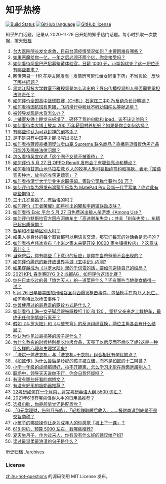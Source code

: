 # 知乎热榜
[![Build Status](https://github.com/ToWeLong/zhihu-hot-questions/workflows/CI/badge.svg)](https://github.com/ToWeLong/zhihu-hot-questions/actions)
[![GitHub language](https://img.shields.io/badge/language-golang-orange.svg)](https://golang.org/)
[![GitHub license](https://img.shields.io/github/license/ToWeLong/zhihu-hot-questions)](https://github.com/ToWeLong/zhihu-hot-questions/blob/main/LICENSE)

知乎热门话题，记录从 2020-11-29 日开始的知乎热门话题。每小时抓取一次数据，按天[归档](./archives)

<!-- BEGIN -->

1. [台大医院院长发文求救，目前台湾疫情情况如何？主要困难有哪些？](https://www.zhihu.com/question/461718906)
1. [如果恶魔给你一亿，一年之后必须还两个亿，你会接受吗？](https://www.zhihu.com/question/392418796)
1. [如何看待阿里巴巴招募鉴黄体验官，日薪 1000 元，小姐姐优先？这一职位还有哪些要求？](https://www.zhihu.com/question/461654968)
1. [网传网易一 HR 在朋友圈发表「发简历可帮忙给女同事下药」不当言论，反映了哪些问题？](https://www.zhihu.com/question/461710464)
1. [黑龙江科技大学教室不雅视频是怎么流出的？导出传播视频的人是否需要承担法律责任？](https://www.zhihu.com/question/461646094)
1. [如何评价全国高中篮球联赛（CHBL）石家庄二中0.7s反绝杀长沙明德？](https://www.zhihu.com/question/460456997)
1. [如何看待因航班有男团，飞机滑行中粉丝不听劝阻闯头等舱追星？](https://www.zhihu.com/question/461634572)
1. [被领导发现是水货怎么办？](https://www.zhihu.com/question/449779149)
1. [上铺室友晚上睡觉床板塌了，砸坏了我的电脑和 ipad，该不该让他赔？](https://www.zhihu.com/question/460572374)
1. [如何看待南大博士放弃 200 万年薪回村养蚯蚓？如果是你会如何选择？](https://www.zhihu.com/question/461644691)
1. [有哪些你认为可以封神的剧本杀？](https://www.zhihu.com/question/448538675)
1. [是不是只有中国字才能书写出书法？](https://www.zhihu.com/question/453735972)
1. [如何看待薇娅直播间疑似卖山寨 Supreme 联名商品？直播带货假冒伪劣产品可能涉及哪些法律问题？](https://www.zhihu.com/question/460636279)
1. [怎么看待吴宣仪说「这个圈子女孩不被善待」？](https://www.zhihu.com/question/461702905)
1. [如何评价 5 月 27 日 OPPO Reno6 发布会？有哪些亮点和槽点？](https://www.zhihu.com/question/461693220)
1. [如何看待甘肃山地马拉松救 6 人的牧羊人朱可铭拒绝签约和捐款，表示「踏踏实实种地、放羊的收获更踏实」？](https://www.zhihu.com/question/461751615)
1. [如何看待清华大学毕业生求职保姆，家政公司称年薪约 50 万？](https://www.zhihu.com/question/461763906)
1. [如何评价华为将发布鸿蒙平板华为 MatePad Pro 及新一代手写笔？你对此有哪些期待？](https://www.zhihu.com/question/461797393)
1. [三十几岁离婚了，有后悔的吗？](https://www.zhihu.com/question/440802888)
1. [如何评价《王者荣耀》即将推出的曜和李逍遥联动皮肤？](https://www.zhihu.com/question/461476361)
1. [如何看待 Epic 平台 5 月 27 日免费送出狼人杀游戏《Among Us》？](https://www.zhihu.com/question/461764476)
1. [如何评价特斯拉官方回应河南车主「高速刹车失灵」：并非「刹车失灵」，车辆已超出质保期？](https://www.zhihu.com/question/461826911)
1. [备孕和不备孕区别大吗？](https://www.zhihu.com/question/438113905)
1. [如果人类身体的每个器官都可以用语言交流，那它们每天的对话会是怎样的？](https://www.zhihu.com/question/454951661)
1. [如何看待卢伟冰宣布「小米之家未来要开设 10000 家乡镇授权店」？这意味着什么？](https://www.zhihu.com/question/461505882)
1. [当爸爸后，你有哪些「下意识的反应」是你在当爸爸前不会出现的？](https://www.zhihu.com/question/461454675)
1. [如何评价腾讯的新开放世界手游《玄中记》内测?](https://www.zhihu.com/question/460514093)
1. [如果穿越成为《斗罗大陆》里的千仞雪的话，要如何逆转自己的结局？](https://www.zhihu.com/question/460624635)
1. [2021 KPL 春季赛DYG 3:2 成都AG，如何评价这场比赛？](https://www.zhihu.com/question/461698449)
1. [你在日本吃过的最「惊为天人」的一道菜是什么？还有哪些当地美食值得一试？](https://www.zhihu.com/question/460653995)
1. [5 月 26 日早晨美国加州硅谷圣荷西爆发枪击事件，包括枪手在内 9 人死亡，如何看待此次枪击事件？](https://www.zhihu.com/question/461609804)
1. [你曾使用过的最靠谱的驱蚊方式是什么？](https://www.zhihu.com/question/21439242)
1. [如何看待上海一女子脚后跟被踩拨打 110 和 120 ，坚持父亲来才上救护车，最终无任何伤情自行离开？](https://www.zhihu.com/question/461492198)
1. [假如《斗罗大陆》和《斗破苍穹》的反派组织互换，两位主角各会有什么结局？](https://www.zhihu.com/question/461370760)
1. [你认为你见过最搞笑的段子是什么？](https://www.zhihu.com/question/461098114)
1. [为什么熬夜的时候特别想吃垃圾食品，天亮了以后反而不想吃了呢?这是一种什么样的心理和生理学现象?](https://www.zhihu.com/question/461602496)
1. [「洗烘一体洗衣机」与「洗衣机+干衣机」组合相比有何优缺点？](https://www.zhihu.com/question/22223247)
1. [《如懿传》为什么最后是炩妃的孩子被立储，而不是如懿的十二阿哥？](https://www.zhihu.com/question/400574419)
1. [小学一年级的成绩都很好，拉不开距离，怎么学习才能在后面远超别人？](https://www.zhihu.com/question/439054680)
1. [职场中，领导天天说你不行，你会自我怀疑吗？](https://www.zhihu.com/question/460095336)
1. [有没有哪些好看的病娇文？](https://www.zhihu.com/question/459716660)
1. [有没有好用的吸奶器推荐？](https://www.zhihu.com/question/348359318)
1. [22考研如何在一个月内，背完考研英语大纲 5500 词汇？](https://www.zhihu.com/question/461664083)
1. [2021年618有哪些值得入手的日用品推荐？](https://www.zhihu.com/question/460708555)
1. [选择电脑，你是颜值党还是配置党？](https://www.zhihu.com/question/461684222)
1. [「0元学理财，告别月光族」、「轻松赚取睡后收入」……报财商课到底是不是交智商税？](https://www.zhihu.com/question/461165357)
1. [小孩子的哪些操作让身为成年人的你感觉「被上了一课」？](https://www.zhihu.com/question/460667964)
1. [618 购机，预算 5000 左右，有哪些推荐?](https://www.zhihu.com/question/455277517)
1. [夏天坐月子，作为过来人，你有没有什么好的建议给产妇?](https://www.zhihu.com/question/460231954)
1. [读过最温柔最浪漫的句子是什么？](https://www.zhihu.com/question/454087703)

<!-- END -->

历史归档 [./archives](./archives)


### License
[zhihu-hot-questions](https://github.com/towelong/zhihu-hot-questions) 的源码使用 MIT License 发布。